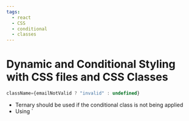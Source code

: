 ```yaml
---
tags:
  - react
  - CSS
  - conditional
  - classes
---
```

# Dynamic and Conditional Styling with CSS files and CSS Classes

```jsx
className={emailNotValid ? "invalid" : undefined}
```

* Ternary should be used if the conditional class is not being applied
* Using `
